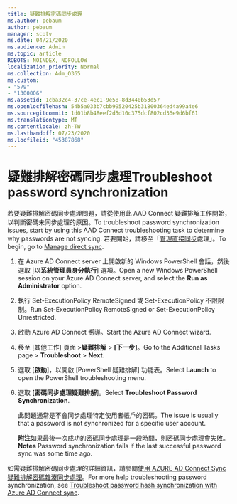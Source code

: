 ```yaml
---
title: 疑難排解密碼同步處理
ms.author: pebaum
author: pebaum
manager: scotv
ms.date: 04/21/2020
ms.audience: Admin
ms.topic: article
ROBOTS: NOINDEX, NOFOLLOW
localization_priority: Normal
ms.collection: Adm_O365
ms.custom:
- "579"
- "1300006"
ms.assetid: 1cba32c4-37ce-4ec1-9e58-8d3440b53d57
ms.openlocfilehash: 54b5a033b7cbb99520425b31800364ed4a99a4e6
ms.sourcegitcommit: 1d01b8b48eef2d5d10c375dcf802cd36e9d6bf61
ms.translationtype: MT
ms.contentlocale: zh-TW
ms.lasthandoff: 07/23/2020
ms.locfileid: "45387868"
---
```

# <a name="troubleshoot-password-synchronization"></a><span data-ttu-id="2b1ed-102">疑難排解密碼同步處理</span><span class="sxs-lookup"><span data-stu-id="2b1ed-102">Troubleshoot password synchronization</span></span>

<span data-ttu-id="2b1ed-103">若要疑難排解密碼同步處理問題，請從使用此 AAD Connect 疑難排解工作開始，以判斷密碼未同步處理的原因。</span><span class="sxs-lookup"><span data-stu-id="2b1ed-103">To troubleshoot password synchronization issues, start by using this AAD Connect troubleshooting task to determine why passwords are not syncing.</span></span> <span data-ttu-id="2b1ed-104">若要開始，請移至「[管理直接同步](https://admin.microsoft.com/AdminPortal/Home#/dirsyncmanagement)處理」。</span><span class="sxs-lookup"><span data-stu-id="2b1ed-104">To begin, go to [Manage direct sync](https://admin.microsoft.com/AdminPortal/Home#/dirsyncmanagement).</span></span>  

1. <span data-ttu-id="2b1ed-105">在 Azure AD Connect server 上開啟新的 Windows PowerShell 會話，然後選取 [以**系統管理員身分執行**] 選項。</span><span class="sxs-lookup"><span data-stu-id="2b1ed-105">Open a new Windows PowerShell session on your Azure AD Connect server, and select the **Run as Administrator** option.</span></span>

2. <span data-ttu-id="2b1ed-106">執行 Set-ExecutionPolicy RemoteSigned 或 Set-ExecutionPolicy 不限限制。</span><span class="sxs-lookup"><span data-stu-id="2b1ed-106">Run Set-ExecutionPolicy RemoteSigned or Set-ExecutionPolicy Unrestricted.</span></span>

3. <span data-ttu-id="2b1ed-107">啟動 Azure AD Connect 嚮導。</span><span class="sxs-lookup"><span data-stu-id="2b1ed-107">Start the Azure AD Connect wizard.</span></span>

4. <span data-ttu-id="2b1ed-108">移至 [其他工作] 頁面 >**疑難排解**  >  **[下一步]**。</span><span class="sxs-lookup"><span data-stu-id="2b1ed-108">Go to the Additional Tasks page > **Troubleshoot** > **Next**.</span></span>

5. <span data-ttu-id="2b1ed-109">選取 [**啟動**]，以開啟 [PowerShell 疑難排解] 功能表。</span><span class="sxs-lookup"><span data-stu-id="2b1ed-109">Select **Launch** to open the PowerShell troubleshooting menu.</span></span>

6. <span data-ttu-id="2b1ed-110">選取 **[密碼同步處理疑難排解**]。</span><span class="sxs-lookup"><span data-stu-id="2b1ed-110">Select **Troubleshoot Password Synchronization**.</span></span>

    <span data-ttu-id="2b1ed-111">此問題通常是不會同步處理特定使用者帳戶的密碼。</span><span class="sxs-lookup"><span data-stu-id="2b1ed-111">The issue is usually that a password is not synchronized for a specific user account.</span></span>

    <span data-ttu-id="2b1ed-112">**附注**如果最後一次成功的密碼同步處理是一段時間，則密碼同步處理會失敗。</span><span class="sxs-lookup"><span data-stu-id="2b1ed-112">**Notes** Password synchronization fails if the last successful password sync was some time ago.</span></span>

<span data-ttu-id="2b1ed-113">如需疑難排解密碼同步處理的詳細資訊，請參閱[使用 AZURE AD Connect Sync 疑難排解密碼雜湊同步處理](https://docs.microsoft.com/azure/active-directory/hybrid/tshoot-connect-password-hash-synchronization)。</span><span class="sxs-lookup"><span data-stu-id="2b1ed-113">For more help troubleshooting password synchronization, see [Troubleshoot password hash synchronization with Azure AD Connect sync](https://docs.microsoft.com/azure/active-directory/hybrid/tshoot-connect-password-hash-synchronization).</span></span>